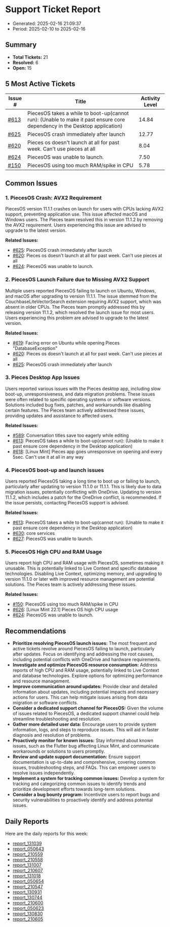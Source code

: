 # Support Ticket Report
- Generated: 2025-02-16 21:09:37
- Period: 2025-02-10 to 2025-02-16

## Summary
- **Total Tickets:** 21
- **Resolved:** 6
- **Open:** 15

## 5 Most Active Tickets
| Issue # | Title | Activity Level |
|---------|-------|----------------|
| [#613](https://github.com/pieces-app/support/issues/613) | PiecesOS takes a while to boot-up(cannot run): (Unable to make it past ensure core dependency in the Desktop application) | 14.84 |
| [#625](https://github.com/pieces-app/support/issues/625) | PiecesOS crash immediately after launch | 12.77 |
| [#620](https://github.com/pieces-app/support/issues/620) | Pieces os doesn't launch at all for past week. Can't use pieces at all | 8.04 |
| [#624](https://github.com/pieces-app/support/issues/624) | PiecesOS was unable to launch. | 7.50 |
| [#150](https://github.com/pieces-app/support/issues/150) | PiecesOS using too much RAM/spike in CPU | 5.78 |

## Common Issues
### 1. PiecesOS Crash: AVX2 Requirement
PiecesOS version 11.1.1 crashes on launch for users with CPUs lacking AVX2 support, preventing application use. This issue affected macOS and Windows users. The Pieces team resolved this in version 11.1.2 by removing the AVX2 requirement. Users experiencing this issue are advised to upgrade to the latest version.

**Related Issues:**
- [#625](https://github.com/pieces-app/support/issues/625): PiecesOS crash immediately after launch
- [#620](https://github.com/pieces-app/support/issues/620): Pieces os doesn't launch at all for past week. Can't use pieces at all
- [#624](https://github.com/pieces-app/support/issues/624): PiecesOS was unable to launch.

### 2. PiecesOS Launch Failure due to Missing AVX2 Support
Multiple users reported PiecesOS failing to launch on Ubuntu, Windows, and macOS after upgrading to version 11.1.1. The issue stemmed from the CouchbaseLiteVectorSearch extension requiring AVX2 support, which was absent in older CPUs. The Pieces team promptly addressed this by releasing version 11.1.2, which resolved the launch issue for most users. Users experiencing this problem are advised to upgrade to the latest version.

**Related Issues:**
- [#619](https://github.com/pieces-app/support/issues/619): Facing error on Ubuntu while opening Pieces "DatabaseException"
- [#620](https://github.com/pieces-app/support/issues/620): Pieces os doesn't launch at all for past week. Can't use pieces at all
- [#625](https://github.com/pieces-app/support/issues/625): PiecesOS crash immediately after launch

### 3. Pieces Desktop App Issues
Users reported various issues with the Pieces desktop app, including slow boot-up, unresponsiveness, and data migration problems. These issues were often related to specific operating systems or software versions. Solutions included bug fixes, patches, and workarounds like disabling certain features. The Pieces team actively addressed these issues, providing updates and assistance to affected users.

**Related Issues:**
- [#589](https://github.com/pieces-app/support/issues/589): Conversation titles save too eagerly while editing
- [#613](https://github.com/pieces-app/support/issues/613): PiecesOS takes a while to boot-up(cannot run): (Unable to make it past ensure core dependency in the Desktop application)
- [#618](https://github.com/pieces-app/support/issues/618): [Linux Mint] Pieces app goes unresponsive on opening and every 5sec. Can't use it at all in any way

### 4. PiecesOS boot-up and launch issues
Users reported PiecesOS taking a long time to boot up or failing to launch, particularly after updating to version 11.1.0 or 11.1.1. This is likely due to data migration issues, potentially conflicting with OneDrive. Updating to version 11.1.2, which includes a patch for the OneDrive conflict, is recommended. If the issue persists, contacting PiecesOS support is advised.

**Related Issues:**
- [#613](https://github.com/pieces-app/support/issues/613): PiecesOS takes a while to boot-up(cannot run): (Unable to make it past ensure core dependency in the Desktop application)
- [#630](https://github.com/pieces-app/support/issues/630): core services
- [#627](https://github.com/pieces-app/support/issues/627): PiecesOS was unable to launch.

### 5. PiecesOS High CPU and RAM Usage
Users report high CPU and RAM usage with PiecesOS, sometimes making it unusable. This is potentially linked to Live Context and specific database technologies. Disabling Live Context, optimizing memory, and upgrading to version 11.1.0 or later with improved resource management are potential solutions. The Pieces team is actively addressing these issues.

**Related Issues:**
- [#150](https://github.com/pieces-app/support/issues/150): PiecesOS using too much RAM/spike in CPU
- [#626](https://github.com/pieces-app/support/issues/626): [Linux Mint 22.1] Pieces OS high CPU usage
- [#624](https://github.com/pieces-app/support/issues/624): PiecesOS was unable to launch.


## Recommendations
- **Prioritize resolving PiecesOS launch issues:** The most frequent and active tickets revolve around PiecesOS failing to launch, particularly after updates. Focus on identifying and addressing the root causes, including potential conflicts with OneDrive and hardware requirements.
- **Investigate and optimize PiecesOS resource consumption:** Address reports of high CPU and RAM usage, potentially linked to Live Context and database technologies. Explore options for optimizing performance and resource management.
- **Improve communication around updates:** Provide clear and detailed information about updates, including potential impacts and necessary actions for users. This can help mitigate issues arising from data migration or software conflicts.
- **Consider a dedicated support channel for PiecesOS:** Given the volume of issues related to PiecesOS, a dedicated support channel could help streamline troubleshooting and resolution.
- **Gather more detailed user data:** Encourage users to provide system information, logs, and steps to reproduce issues. This will aid in faster diagnosis and resolution of problems.
- **Proactively monitor for known issues:** Stay informed about known issues, such as the Flutter bug affecting Linux Mint, and communicate workarounds or solutions to users promptly.
- **Review and update support documentation:** Ensure support documentation is up-to-date and comprehensive, covering common issues, troubleshooting steps, and FAQs. This can empower users to resolve issues independently.
- **Implement a system for tracking common issues:** Develop a system for tracking and categorizing common issues to identify trends and prioritize development efforts towards long-term solutions.
- **Consider a bug bounty program:** Incentivize users to report bugs and security vulnerabilities to proactively identify and address potential issues.

## Daily Reports
Here are the daily reports for this week:

- [report_131039](daily/2025-02-11/report_131039.md)
- [report_050643](daily/2025-02-11/report_050643.md)
- [report_210559](daily/2025-02-11/report_210559.md)
- [report_210558](daily/2025-02-12/report_210558.md)
- [report_131007](daily/2025-02-12/report_131007.md)
- [report_210607](daily/2025-02-13/report_210607.md)
- [report_131018](daily/2025-02-13/report_131018.md)
- [report_050654](daily/2025-02-13/report_050654.md)
- [report_210547](daily/2025-02-14/report_210547.md)
- [report_130931](daily/2025-02-14/report_130931.md)
- [report_130744](daily/2025-02-15/report_130744.md)
- [report_210600](daily/2025-02-15/report_210600.md)
- [report_050623](daily/2025-02-15/report_050623.md)
- [report_130830](daily/2025-02-16/report_130830.md)
- [report_210605](daily/2025-02-16/report_210605.md)
